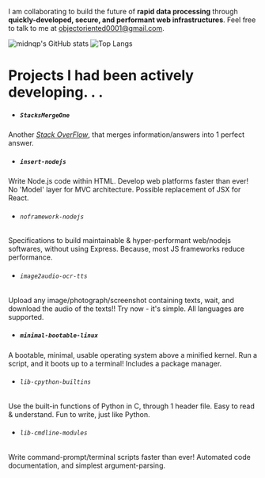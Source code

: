 I am collaborating to build the future of **rapid data processing** through **quickly-developed, secure, and performant web infrastructures**.
Feel free to talk to me at [objectoriented0001@gmail.com](mailto:objectoriented0001@gmail.com).


![midnqp's GitHub stats](https://github-readme-stats.vercel.app/api?username=midnqp&theme=default&show_icons=true&include_all_commits=true&count_private=true)
![Top Langs](https://github-readme-stats.vercel.app/api/top-langs/?username=midnqp&layout=compact&langs_count=10)


# Projects I had been actively developing. . .

- ##### `StacksMergeOne`
Another _[Stack OverFlow](https://stackoverflow.com)_, that merges information/answers into 1 perfect answer.

- ##### `insert-nodejs`
Write Node.js code within HTML. Develop web platforms faster than ever! No 'Model' layer for MVC architecture. Possible replacement of JSX for React.

- ###### `noframework-nodejs`
Specifications to build maintainable & hyper-performant web/nodejs softwares, without using Express. Because, most JS frameworks reduce performance.


- ###### `image2audio-ocr-tts`
Upload any image/photograph/screenshot containing texts, wait, and download the audio of the texts!! Try now - it's simple. All languages are supported.

- ##### `minimal-bootable-linux`
A bootable, minimal, usable operating system above a minified kernel. Run a script, and it boots up to a terminal! Includes a package manager.

- ###### `lib-cpython-builtins`
Use the built-in functions of Python in C, through 1 header file. Easy to read & understand. Fun to write, just like Python.

- ###### `lib-cmdline-modules`
Write command-prompt/terminal scripts faster than ever! Automated code documentation, and simplest argument-parsing.
